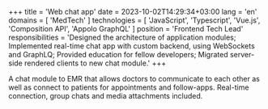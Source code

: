+++
title = 'Web chat app'
date = 2023-10-02T14:29:34+03:00
lang = 'en'
domains = [ 'MedTech' ]
technologies = [ 'JavaScript', 'Typescript', 'Vue.js', 'Composition API', 'Appolo GraphQL' ]
position = 'Frontend Tech Lead'
responsibilities = 'Designed the architecture of application modules; Implemented real-time chat app with custom backend, using WebSockets and GraphLQ; Provided education for fellow developers; Migrated server-side rendered clients to new chat module.'
+++

A chat module to EMR that allows doctors to communicate to each other as well as connect to patients for appointments and follow-apps. Real-time connection, group chats and media attachments included.
